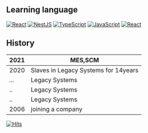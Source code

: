 <!--
**dittyBox/dittyBox** is a ✨ _special_ ✨ repository because its `README.md` (this file) appears on your GitHub profile.

Here are some ideas to get you started:

- 🔭 I’m currently working on ...
- 🌱 I’m currently learning ...
- 👯 I’m looking to collaborate on ...
- 🤔 I’m looking for help with ...
- 💬 Ask me about ...
- 📫 How to reach me: ...
- 😄 Pronouns: ...
- ⚡ Fun fact: ...
-->
## Learning language

[![React](https://img.shields.io/badge/React-React-61DAFB?logo=React)](https://reactjs.org/) [![NestJS](https://img.shields.io/badge/NestJS-NestJS-E0234E?logo=NestJS)](https://nestjs.com/) [![TypeScript](https://img.shields.io/badge/TypeScript-TypeScript-3178C6?logo=TypeScript)](https://www.typescriptlang.org/) [![JavaScript](https://img.shields.io/badge/JavaScript-JavaScript-F7DF1E?logo=JavaScript)](https://developer.mozilla.org/en-US/docs/Web/JavaScript)
[![React](https://img.shields.io/badge/React-React-61DAFB?logo=React)](https://reactjs.org/)


## History
| 2021 | MES,SCM                                           |
|------|---------------------------------------------------|
| 2020 | Slaves in Legacy Systems for 14years              |
| ...  | Legacy Systems                                    |
| ..   | Legacy Systems                                    |
| ..   | Legacy Systems                                    |
| 2006 | joining a company                                 |


[![Hits](https://hits.seeyoufarm.com/api/count/incr/badge.svg?url=https%3A%2F%2Fgithub.com%2FdittyBox&count_bg=%23000000&title_bg=%23FF0000&icon=&icon_color=%23FFFFFF&title=hits&edge_flat=false)](https://hits.seeyoufarm.com)

